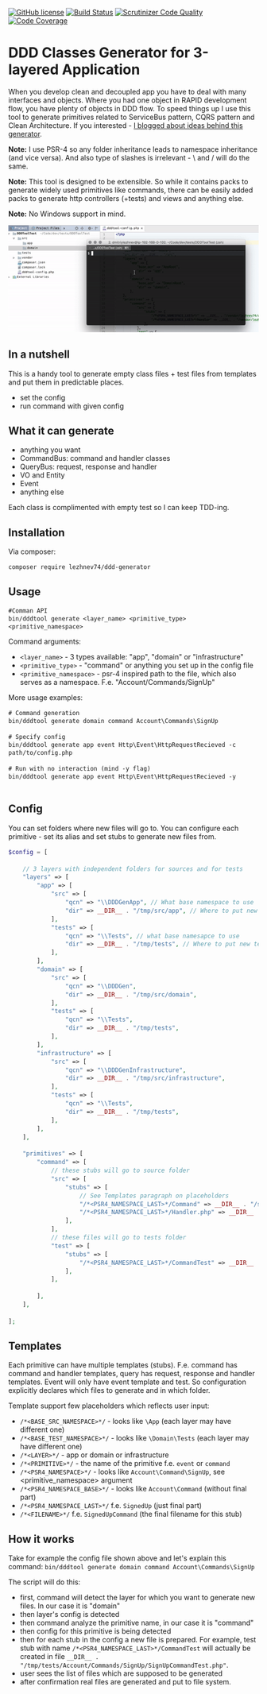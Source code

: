[![GitHub license](https://img.shields.io/badge/license-MIT-blue.svg)](https://raw.githubusercontent.com/lezhnev74/ddd-generator/master/LICENSE)
[![Build Status](https://travis-ci.org/lezhnev74/ddd-generator.svg?branch=master)](https://travis-ci.org/lezhnev74/ddd-generator)
[![Scrutinizer Code Quality](https://scrutinizer-ci.com/g/lezhnev74/ddd-generator/badges/quality-score.png?b=master)](https://scrutinizer-ci.com/g/lezhnev74/ddd-generator/?branch=master)
[![Code Coverage](https://scrutinizer-ci.com/g/lezhnev74/ddd-generator/badges/coverage.png?b=master)](https://scrutinizer-ci.com/g/lezhnev74/ddd-generator/?branch=master)


# DDD Classes Generator for 3-layered Application
When you develop clean and decoupled app you have to deal with many interfaces and objects. Where you had one object in RAPID development flow, you have plenty of objects in DDD flow. To speed things up I use this tool to generate primitives related to ServiceBus pattern, CQRS pattern and Clean Architecture.
If you interested - [I blogged about ideas behind this generator](https://lessthan12ms.com/one-step-towards-clean-architecture-from-rapid-application-development/).
 
**Note:** I use PSR-4 so any folder inheritance leads to namespace inheritance (and vice versa). And also type of slashes is irrelevant - \ and / will do the same.

**Note:** This tool is designed to be extensible. So while it contains packs to generate widely used primitives like commands, there can be easily added packs to generate http controllers (+tests) and views and anything else.

**Note:** No Windows support in mind.
 
![](screencast.gif)
 
## In a nutshell
This is a handy tool to generate empty class files + test files from templates and put them in predictable places.

* set the config
* run command with given config
 
## What it can generate
* anything you want
* CommandBus: command and handler classes
* QueryBus: request, response and handler
* VO and Entity
* Event
* anything else

Each class is complimented with empty test so I can keep TDD-ing.
 
## Installation
Via composer:
```
composer require lezhnev74/ddd-generator
```
 
## Usage
```
#Comman API
bin/dddtool generate <layer_name> <primitive_type> <primitive_namespace>
```

Command arguments:

* `<layer_name>` - 3 types available: "app", "domain" or "infrastructure"
* `<primitive_type>` - "command" or anything you set up in the config file
* `<primitive_namespace>` - psr-4 inspired path to the file, which also serves as a namespace. F.e. "Account/Commands/SignUp"


More usage examples:

```
# Command generation
bin/dddtool generate domain command Account\Commands\SignUp
  
# Specify config
bin/dddtool generate app event Http\Event\HttpRequestRecieved -c path/to/config.php

# Run with no interaction (mind -y flag)
bin/dddtool generate app event Http\Event\HttpRequestRecieved -y
  
```

## Config
You can set folders where new files will go to.
You can configure each primitive - set its alias and set stubs to generate new files from.


```php
$config = [
    
    // 3 layers with independent folders for sources and for tests
    "layers" => [
        "app" => [
            "src" => [
                "qcn" => "\\DDDGenApp", // What base namespace to use
                "dir" => __DIR__ . "/tmp/src/app", // Where to put new source files
            ],
            "tests" => [
                "qcn" => "\\Tests", // what base namesapce to use
                "dir" => __DIR__ . "/tmp/tests", // Where to put new tests files
            ],
        ],
        "domain" => [
            "src" => [
                "qcn" => "\\DDDGen",
                "dir" => __DIR__ . "/tmp/src/domain",
            ],
            "tests" => [
                "qcn" => "\\Tests",
                "dir" => __DIR__ . "/tmp/tests",
            ],
        ],
        "infrastructure" => [
            "src" => [
                "qcn" => "\\DDDGenInfrastructure",
                "dir" => __DIR__ . "/tmp/src/infrastructure",
            ],
            "tests" => [
                "qcn" => "\\Tests",
                "dir" => __DIR__ . "/tmp/tests",
            ],
        ],
    ],
        
    "primitives" => [
        "command" => [
            // these stubs will go to source folder
            "src" => [
                "stubs" => [
                    // See Templates paragraph on placeholders
                    "/*<PSR4_NAMESPACE_LAST>*/Command" => __DIR__ . "/stubs/SimpleStub.stub.php",
                    "/*<PSR4_NAMESPACE_LAST>*/Handler.php" => __DIR__ . "/stubs/SimpleStub.stub.php",
                ],
            ],
            // these files will go to tests folder
            "test" => [
                "stubs" => [
                    "/*<PSR4_NAMESPACE_LAST>*/CommandTest" => __DIR__ . "/stubs/SimpleTestStub.stub.php",
                ],
            ],
        
        ],
    ],
    
];
```

## Templates
Each primitive can have multiple templates (stubs). F.e. command has command and handler templates, query has request, response and handler templates. Event will only have event template and test. So configuration explicitly declares which files to generate and in which folder.
 
Template support few placeholders which reflects user input:
* `/*<BASE_SRC_NAMESPACE>*/` - looks like `\App` (each layer may have different one)
* `/*<BASE_TEST_NAMESPACE>*/` - looks like `\Domain\Tests`  (each layer may have different one)
* `/*<LAYER>*/` - app or domain or infrastructure
* `/*<PRIMITIVE>*/` - the name of the primitive f.e. `event` or `command`
* `/*<PSR4_NAMESPACE>*/` - looks like `Account\Command\SignUp`, see <primitive_namespace> argument
* `/*<PSR4_NAMESPACE_BASE>*/` - looks like `Account\Command` (without final part)
* `/*<PSR4_NAMESPACE_LAST>*/` f.e. `SignedUp` (just final part)
* `/*<FILENAME>*/` f.e. `SignedUpCommand` (the final filename for this stub)

## How it works
Take for example the config file shown above and let's explain this command:
`bin/dddtool generate domain command Account\Commands\SignUp`

The script will do this:
* first, command will detect the layer for which you want to generate new files. In our case it is "domain"
* then layer's config is detected 
* then command analyze the primitive name, in our case it is "command"
* then config for this primitive is being detected
* then for each stub in the config a new file is prepared. For example, test stub with name `/*<PSR4_NAMESPACE_LAST>*/CommandTest` will actually be created in file `__DIR__ . "/tmp/tests/Account/Commands/SignUp/SignUpCommandTest.php"`.
* user sees the list of files which are supposed to be generated
* after confirmation real files are generated and put to file system.